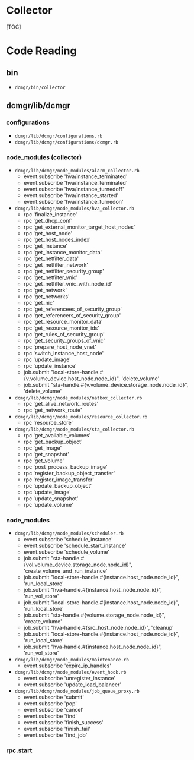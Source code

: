 # Collector

[TOC]

# Code Reading

## bin

+ `dcmgr/bin/collector`

## dcmgr/lib/dcmgr

### configurations

+ `dcmgr/lib/dcmgr/configurations.rb`
+ `dcmgr/lib/dcmgr/configurations/dcmgr.rb`

### node_modules (collector)

+ `dcmgr/lib/dcmgr/node_modules/alarm_collector.rb`
   + event.subscribe 'hva/instance_terminated'
   + event.subscribe 'hva/instance_terminated'
   + event.subscribe 'hva/instance_turnedoff'
   + event.subscribe 'hva/instance_started'
   + event.subscribe 'hva/instance_turnedon'
+ `dcmgr/lib/dcmgr/node_modules/hva_collector.rb`
   + rpc 'finalize_instance'
   + rpc 'get_dhcp_conf'
   + rpc 'get_external_monitor_target_host_nodes'
   + rpc 'get_host_node'
   + rpc 'get_host_nodes_index'
   + rpc 'get_instance'
   + rpc 'get_instance_monitor_data'
   + rpc 'get_netfilter_data'
   + rpc 'get_netfilter_network'
   + rpc 'get_netfilter_security_group'
   + rpc 'get_netfilter_vnic'
   + rpc 'get_netfilter_vnic_with_node_id'
   + rpc 'get_network'
   + rpc 'get_networks'
   + rpc 'get_nic'
   + rpc 'get_referencees_of_security_group'
   + rpc 'get_referencers_of_security_group'
   + rpc 'get_resource_monitor_data'
   + rpc 'get_resource_monitor_ids'
   + rpc 'get_rules_of_security_group'
   + rpc 'get_security_groups_of_vnic'
   + rpc 'prepare_host_node_vnet'
   + rpc 'switch_instance_host_node'
   + rpc 'update_image'
   + rpc 'update_instance'
   + job.submit "local-store-handle.#{v.volume_device.host_node.node_id}", 'delete_volume'
   + job.submit "sta-handle.#{v.volume_device.storage_node.node_id}", 'delete_volume'
+ `dcmgr/lib/dcmgr/node_modules/natbox_collector.rb`
   + rpc 'get_alive_network_routes'
   + rpc 'get_network_route'
+ `dcmgr/lib/dcmgr/node_modules/resource_collector.rb`
   + rpc 'resource_store'
+ `dcmgr/lib/dcmgr/node_modules/sta_collector.rb`
   + rpc 'get_available_volumes'
   + rpc 'get_backup_object'
   + rpc 'get_image'
   + rpc 'get_snapshot'
   + rpc 'get_volume'
   + rpc 'post_process_backup_image'
   + rpc 'register_backup_object_transfer'
   + rpc 'register_image_transfer'
   + rpc 'update_backup_object'
   + rpc 'update_image'
   + rpc 'update_snapshot'
   + rpc 'update_volume'

### node_modules

+ `dcmgr/lib/dcmgr/node_modules/scheduler.rb`
   + event.subscribe 'schedule_instance'
   + event.subscribe 'schedule_start_instance'
   + event.subscribe 'schedule_volume'
   + job.submit "sta-handle.#{vol.volume_device.storage_node.node_id}", 'create_volume_and_run_instance'
   + job.submit "local-store-handle.#{instance.host_node.node_id}", 'run_local_store'
   + job.submit "hva-handle.#{instance.host_node.node_id}", 'run_vol_store'
   + job.submit "local-store-handle.#{instance.host_node.node_id}", 'run_local_store'
   + job.submit "sta-handle.#{volume.storage_node.node_id}", 'create_volume'
   + job.submit "hva-handle.#{src_host_node.node_id}", 'cleanup'
   + job.submit "local-store-handle.#{instance.host_node.node_id}", 'run_local_store'
   + job.submit "hva-handle.#{instance.host_node.node_id}", 'run_vol_store'
+ `dcmgr/lib/dcmgr/node_modules/maintenance.rb`
   + event.subscribe 'expire_ip_handles'
+ `dcmgr/lib/dcmgr/node_modules/event_hook.rb`
   + event.subscribe 'unregister_instance'
   + event.subscribe 'update_load_balancer'
+ `dcmgr/lib/dcmgr/node_modules/job_queue_proxy.rb`
   + event.subscribe 'submit'
   + event.subscribe 'pop'
   + event.subscribe 'cancel'
   + event.subscribe 'find'
   + event.subscribe 'finish_success'
   + event.subscribe 'finish_fail'
   + event.subscribe 'find_job'

### rpc.start
